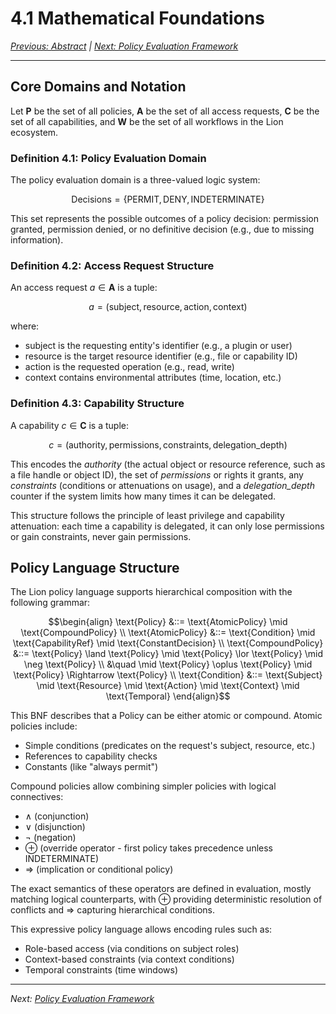 # 4.1 Mathematical Foundations

_[Previous: Abstract](ch4-0-abstract.md) |
[Next: Policy Evaluation Framework](ch4-2-policy-evaluation.md)_

---

## Core Domains and Notation

Let $\mathbf{P}$ be the set of all policies, $\mathbf{A}$ be the set of all
access requests, $\mathbf{C}$ be the set of all capabilities, and $\mathbf{W}$
be the set of all workflows in the Lion ecosystem.

### Definition 4.1: Policy Evaluation Domain

The policy evaluation domain is a three-valued logic system:

$$\text{Decisions} = \{\text{PERMIT}, \text{DENY}, \text{INDETERMINATE}\}$$

This set represents the possible outcomes of a policy decision: permission
granted, permission denied, or no definitive decision (e.g., due to missing
information).

### Definition 4.2: Access Request Structure

An access request $a \in \mathbf{A}$ is a tuple:

$$a = (\text{subject}, \text{resource}, \text{action}, \text{context})$$

where:

- $\text{subject}$ is the requesting entity's identifier (e.g., a plugin or
  user)
- $\text{resource}$ is the target resource identifier (e.g., file or capability
  ID)
- $\text{action}$ is the requested operation (e.g., read, write)
- $\text{context}$ contains environmental attributes (time, location, etc.)

### Definition 4.3: Capability Structure

A capability $c \in \mathbf{C}$ is a tuple:

$$c = (\text{authority}, \text{permissions}, \text{constraints}, \text{delegation\_depth})$$

This encodes the _authority_ (the actual object or resource reference, such as a
file handle or object ID), the set of _permissions_ or rights it grants, any
_constraints_ (conditions or attenuations on usage), and a _delegation_depth_
counter if the system limits how many times it can be delegated.

This structure follows the principle of least privilege and capability
attenuation: each time a capability is delegated, it can only lose permissions
or gain constraints, never gain permissions.

## Policy Language Structure

The Lion policy language supports hierarchical composition with the following
grammar:

$$\begin{align}
\text{Policy} &::= \text{AtomicPolicy} \mid \text{CompoundPolicy} \\
\text{AtomicPolicy} &::= \text{Condition} \mid \text{CapabilityRef} \mid \text{ConstantDecision} \\
\text{CompoundPolicy} &::= \text{Policy} \land \text{Policy} \mid \text{Policy} \lor \text{Policy} \mid \neg \text{Policy} \\
&\quad \mid \text{Policy} \oplus \text{Policy} \mid \text{Policy} \Rightarrow \text{Policy} \\
\text{Condition} &::= \text{Subject} \mid \text{Resource} \mid \text{Action} \mid \text{Context} \mid \text{Temporal}
\end{align}$$

This BNF describes that a $\text{Policy}$ can be either atomic or compound.
Atomic policies include:

- Simple conditions (predicates on the request's subject, resource, etc.)
- References to capability checks
- Constants (like "always permit")

Compound policies allow combining simpler policies with logical connectives:

- $\land$ (conjunction)
- $\lor$ (disjunction)
- $\neg$ (negation)
- $\oplus$ (override operator - first policy takes precedence unless
  INDETERMINATE)
- $\Rightarrow$ (implication or conditional policy)

The exact semantics of these operators are defined in evaluation, mostly
matching logical counterparts, with $\oplus$ providing deterministic resolution
of conflicts and $\Rightarrow$ capturing hierarchical conditions.

This expressive policy language allows encoding rules such as:

- Role-based access (via conditions on subject roles)
- Context-based constraints (via context conditions)
- Temporal constraints (time windows)

---

_Next: [Policy Evaluation Framework](ch4-2-policy-evaluation.md)_
